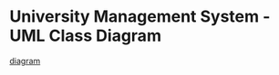# University Management System - UML Class Diagram
[diagram](https://viewer.diagrams.net/?highlight=0000ff&edit=_blank&layers=1&nav=1&title=UMS.svg#R7Vtdc9o4FP01PCaD5Q%2FgsUDazjTtZjbZSfOoYAGayhaVRYD%2B%2BpVtydgSxIYYm501L7GuJVm%2B9x6dI1np2ZNg%2B4XB1fI79RHpgb6%2F7dnTHgBW3x6KP7Fll1pcZ5AaFgz7stLe8Ij%2FINVSWtfYR1GhIqeUcLwqGmc0DNGMF2yQMbopVptTUnzqCi6QYXicQWJan7HPl6l1CAZ7%2B1eEF0v1ZMsbpXcCqCrLN4mW0KebnMm%2B69kTRilPr4LtBJHYecovabvPR%2B5mA2Mo5FUaPHu%2Fn1fP316%2BBU%2F0q%2FuDUvYEb2Qvb5Cs5Qv%2FE%2BI3xCLMd3LYfKd8EW1wQGAoSuM5DfmjvGOJMiR4EYrrmRgMYsIg%2BuBYuPGTvMHpSlhnS0z8e7ij63jIEYezX6o0XlKG%2F4huIZF9ituMy4wAXqHGY9xSmPvCylAk6jwoP1ia6TvcFirew4hLw4wSAlcRfs1eI4BsgcMx5ZwGspJ0kHgdtD3qeSuLpwACogHiTLivLxvYlsyWnSrLlNjsM8rypG2ZyybbkYksk3iRdb2Ps7iQoT4h7LYRdiPYBCeBjjijv7LUj300x4RMKKEiytOQJpVU9Ama8wOxD7Dvk6SzFZzhcPEU58L0xtpb7pOGU3tv%2BVt6ITYxyiGHaZTikBD4isgDFTmKadw%2FS%2BuOVxSHPHGVO%2B6508TC%2BISG4iUgTmKFRPQ3KM6AaoE9Dhoz2jK6IlUrBXd4odi6RmwnBEZRh%2Baa0OwWwQxaB%2FOgA%2FMHwOxeNZgtUB5ctqTB61o8ebxZYo4ehc%2FjOxshyGKY8YAcCHYP2P3kp0KSet9x6wEJGGkoGQ0NR4IDflRgqt%2BRFSgPhf6nWDLusZBznnhxtvspkzYpvMSFW1cVp9v8zelOlbaY%2F1R9iOtcK1HaN4oLqk06MuQb0lRzvxg9XbMZKmcDMfku0LucBg7HMxcv90C8lI0hIlLorTjeQ0GUT3iI0Z1TSHq6AC0P0veUrfIiV%2BvIsbWObK2j1BFGR0lOZa%2F9gTRzasSrjstj%2BK0Br85Ak6iO0zJeTRlzJl6t8%2FC6x%2BhLHqKXxqvlVQWs0yZgHcsq5kv%2FXMBqHYGBe%2Bs2C1nPyLS%2F5nMsotQp5poU87A4uTgHJpdmJbM1LJ9dOs1cApmrFc2KqOom4ZuYAi9Kw7psbp2GQQU9c1Eabkk2g6q6ObeV2wINe%2FpmxOhcGgYGDTdKwsCUe1MkAscDJB%2FYEXENRNy%2FMh4G3d7VR3gYXPfmlT26EA9bw0vzsKUhxTVd2SgPO%2BaHuhN5WC1rT%2BDTc7e8auThysvhNNdaWw5r9GnriVCVh4GjJZ6aIRviYQcYeXYXrAjdoW45PD0w6XxOfsK%2BYNDHon%2BNkOog7aH%2BwanitH4x1nYqLAo61i7B2NWytlNBk525em56E1ttSrbG2hW2mS760ekUtq%2BRtRWLlLJ2mmttsXZ2Fi3bbTl39awlXtOrZ8cU2ukWNutIuyXS9mz1GUPmxNCci0ZNkrZbYQXRkXYJxE4h7UPRvdiZL1ORPTA6R1FEuymgpSnAG%2FavbQqo8E29mwJKQHa1U4D5GdsILmcYhoskJqcdFSuDS07mj2oS854Hipqqf2Bd1KSYdyvsZr4r5nsVBXZrcng0uAXFGcuytLmoqiIe2OV9HRHFwoFwl6sm4f3OsL3bgfYoyYfHRucNirtsan19%2FG3KHiEu0nHXquvVsr%2FRXd%2BqaVrl8OGRcwLN5POgX4wyOPeMkucVl3fZdkxDyzuvto%2FwuZ2Dl%2Fy9%2F%2FhZuGM7ak0dXi3m2fln4bTN%2F2yATeWZqQ9VqHIaAm15MbtKFw2ZEEyke07RmcoNrjmN0rWClcnQC2jzATjs6ZKdQv1Ycm3iwjM3Xf8nrnfUEaP6XS%2BK%2B3%2BvTEGy%2FydV%2B%2B5f) 